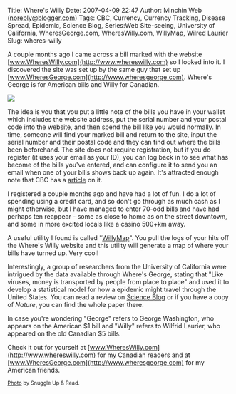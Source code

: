 Title: Where's Willy
Date: 2007-04-09 22:47
Author: Minchin Web (noreply@blogger.com)
Tags: CBC, Currency, Currency Tracking, Disease Spread, Epidemic, Science Blog, Series:Web Site-seeing, University of California, WheresGeorge.com, WheresWilly.com, WillyMap, Wilred Laurier
Slug: wheres-willy

A couple months ago I came across a bill marked with the website
[www.WheresWilly.com](http://www.whereswilly.com) so I looked into it. I
discovered the site was set up by the same guy that set up
[www.WheresGeorge.com](http://www.wheresgeorge.com). Where's George is
for American bills and Willy for Canadian.

[![](http://4.bp.blogspot.com/_fWUoqQ2t4Js/RgMu30DDIuI/AAAAAAAAAAc/C9fx3hBz6mQ/s400/Where%27s+Willy+20%27s.jpg)](http://4.bp.blogspot.com/_fWUoqQ2t4Js/RgMu30DDIuI/AAAAAAAAAAc/C9fx3hBz6mQ/s1600-h/Where%27s+Willy+20%27s.jpg)

The idea is you that you put a little note of the bills you have in your
wallet which includes the website address, put the serial number and
your postal code into the website, and then spend the bill like you
would normally. In time, someone will find your marked bill and return
to the site, input the serial number and their postal code and they can
find out where the bills been beforehand. The site does not require
registration, but if you do register (it uses your email as your ID),
you can log back in to see what has become of the bills you've entered,
and can configure it to send you an email when one of your bills shows
back up again. It's attracted enough note that CBC has a
[article](http://www.cbc.ca/news/background/counterfeit/wheres-willy.html)
on it.

I registered a couple months ago and have had a lot of fun. I do a lot
of spending using a credit card, and so don't go through as much cash as
I might otherwise, but I have managed to enter 70-odd bills and have had
perhaps ten reappear - some as close to home as on the street downtown,
and some in more excited locals like a casino 500+km away.

A useful utility I found is called
"[WillyMap](http://www3.telus.net/pseudochan/willymap.html)". You pull
the logs of your hits off the Where's Willy website and this utility
will generate a map of where your bills have turned up. Very cool!

Interestingly, a group of researchers from the University of California
were intrigued by the data available through Where's George, stating
that "Like viruses, money is transported by people from place to place"
and used it to develop a statistical model for how a epidemic might
travel through the United States. You can read a review on [Science
Blog](http://www.scienceblog.com/cms/web_game_provides_breakthrough_in_predicting_spread_of_epidemics_9874)
or if you have a copy of *Nature*, you can find the whole paper there.

In case you're wondering "George" refers to George Washington, who
appears on the American \$1 bill and "Willy" refers to Wilfrid Laurier,
who appeared on the old Canadian \$5 bills.

Check it out for yourself at
[www.WheresWilly.com](http://www.whereswilly.com) for my Canadian
readers and at [www.WheresGeorge.com](http://www.wheresgeorge.com) for
my American friends.

<small>[Photo](http://www.flickr.com/photos/impeccabletiming/242129064/)
by Snuggle Up & Read.</small>

